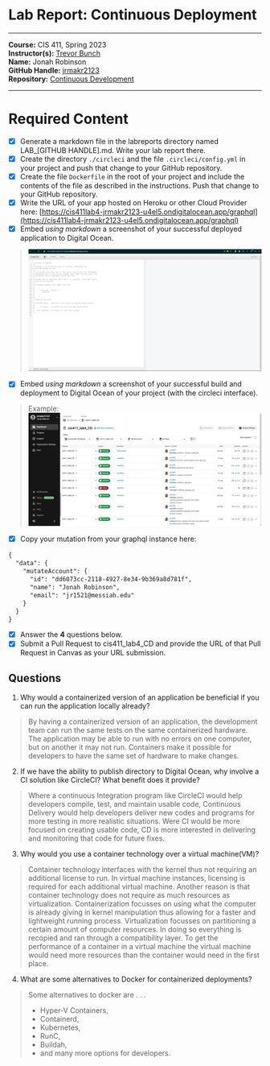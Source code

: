 # Lab Report: Continuous Deployment 
___
**Course:** CIS 411, Spring 2023  
**Instructor(s):** [Trevor Bunch](https://github.com/trevordbunch)  
**Name:** Jonah Robinson  
**GitHub Handle:** [jrmakr2123](https://github.com/jrmakr2123)  
**Repository:** [Continuous Development](https://github.com/jrmakr2123/cis411_lab4_CD) 
<!-- **Collaborators:**  -->
___

# Required Content

- [x] Generate a markdown file in the labreports directory named LAB_[GITHUB HANDLE].md. Write your lab report there.
- [x] Create the directory ```./circleci``` and the file ```.circleci/config.yml``` in your project and push that change to your GitHub repository.
- [x] Create the file ```Dockerfile``` in the root of your project and include the contents of the file as described in the instructions. Push that change to your GitHub repository.
- [x] Write the URL of your app hosted on Heroku or other Cloud Provider here:  [https://cis411lab4-jrmakr2123-u4el5.ondigitalocean.app/graphql](https://cis411lab4-jrmakr2123-u4el5.ondigitalocean.app/graphql)
- [x] Embed _using markdown_ a screenshot of your successful deployed application to Digital Ocean.  
> ![Successful Build](./../assets/digital%20ocean%20app.png)
- [x] Embed _using markdown_ a screenshot of your successful build and deployment to Digital Ocean of your project (with the circleci interface).  
> Example: ![Successful Build](./../assets/digital%20ocean%20circleci%20test.png)

<!-- You may want to consider adding this here professor -->

- [x] Copy your mutation from your graphql instance here: 
~~~
{
  "data": {
    "mutateAccount": {
      "id": "dd6073cc-2118-4927-8e34-9b369a8d781f",
      "name": "Jonah Robinson",
      "email": "jr1521@messiah.edu"
    }
  }
}
~~~
- [x] Answer the **4** questions below.
- [x] Submit a Pull Request to cis411_lab4_CD and provide the URL of that Pull Request in Canvas as your URL submission.

## Questions
1. Why would a containerized version of an application be beneficial if you can run the application locally already?
> By having a containerized version of an application, the development team can run the same tests on the same containerized hardware. The application may be able to run with no errors on one computer, but on another it may not run. Containers make it possible for developers to have the same set of hardware to make changes. 
2. If we have the ability to publish directory to Digital Ocean, why involve a CI solution like CircleCI? What benefit does it provide?
> Where a continuous Integration program like CircleCI would help developers compile, test, and maintain usable code, Continuous Delivery would help developers deliver new codes and programs for more testing in more realistic situations. Were CI would be more focused on creating usable code, CD is more interested in delivering and monitoring that code for future fixes.  
3. Why would you use a container technology over a virtual machine(VM)?
> Container technology interfaces with the kernel thus not requiring an additional license to run. In virtual machine instances, licensing is required for each additional virtual machine. Another reason is that container technology does not require as much resources as virtualization. Containerization focusses on using what the computer is already giving in kernel manipulation thus allowing for a faster and lightweight running process. Virtualization focusses on partitioning a certain amount of computer resources. In doing so everything is recopied and ran through a compatibility layer. To get the performance of a container in a virtual machine the virtual machine would need more resources than the container would need in the first place. 
4. What are some alternatives to Docker for containerized deployments?
> Some alternatives to docker are . . .
> - Hyper-V Containers,
> - Containerd,
> - Kubernetes,
> - RunC,
> - Buildah,
> - and many more options for developers. 